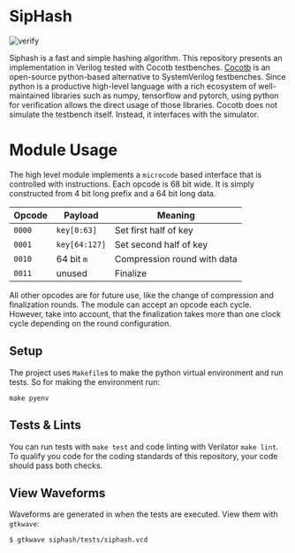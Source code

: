 # SipHash
![verify](https://github.com/hydroid7/siphash/actions/workflows/verify.yml/badge.svg)

Siphash is a fast and simple hashing algorithm. This repository presents an implementation in Verilog tested with Cocotb testbenches.
[Cocotb](https://github.com/cocotb/cocotb) is an open-source python-based alternative to SystemVerilog testbenches. Since python is a productive high-level language with a rich ecosystem of well-maintained libraries such as numpy, tensorflow and pytorch, using python for verification allows the direct usage of those libraries. Cocotb does not simulate the testbench itself. Instead, it interfaces with the simulator.

# Module Usage
The high level module implements a `microcode` based interface that is controlled with instructions. Each opcode is 68 bit wide.
It is simply constructed from 4 bit long prefix and a 64 bit long data.

|Opcode  |  Payload    | Meaning|
|--------|-------------|--------|
|`0000`  |`key[0:63]`  | Set first half of key|
|`0001`  |`key[64:127]`| Set second half of key|
|`0010`  | 64 bit `m`  | Compression round with data|
|`0011`  | unused      | Finalize|

All other opcodes are for future use, like the change of compression and finalization rounds.
The module can accept an opcode each cycle. However, take into account, that the finalization takes more than one clock cycle depending on the round configuration.

## Setup

The project uses `Makefile`s to make the python virtual environment and run tests.
So for making the environment run:
```
make pyenv
```

## Tests & Lints

You can run tests with `make test` and code linting with Verilator `make lint`. To qualify you code for the coding standards of this repository, your code should pass both checks.

## View Waveforms

Waveforms are generated in when the tests are executed. View them with `gtkwave`:
```bash
$ gtkwave siphash/tests/siphash.vcd
```
